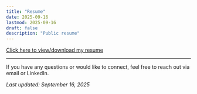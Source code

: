 ```yaml
---
title: "Resume"
date: 2025-09-16
lastmod: 2025-09-16
draft: false
description: "Public resume"
---
```


[Click here to view/download my resume](https://drive.google.com/file/d/1H1Blck78lfRkzTJrrRM137GYT0p2xE0w/view?usp=sharing)

---

If you have any questions or would like to connect, feel free to reach out via email or LinkedIn.

_Last updated: September 16, 2025_

